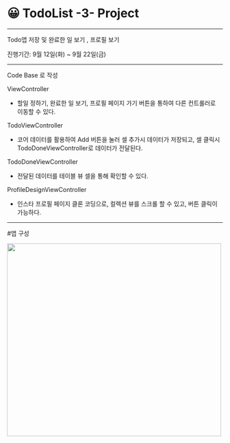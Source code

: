 # 😀 TodoList -3- Project
---

Todo앱 저장 및 완료한 일 보기 , 프로필 보기


진행기간: 9월 12일(화) ~ 9월 22일(금)

---

Code Base 로 작성

ViewController

- 할일 정하기, 완료한 일 보기, 프로필 페이지 가기 버튼을 통하여 다른 컨트롤러로 이동할 수 있다.


TodoViewController

- 코어 데이터를 활용하여 Add 버튼을 눌러 셀 추가시 데이터가 저장되고, 셀 클릭시 TodoDoneViewController로 데이터가 전달된다.


TodoDoneViewController

- 전달된 데이터를 테이블 뷰 셀을 통해 확인할 수 있다.


ProfileDesignViewController

- 인스타 프로필 페이지 클론 코딩으로, 컬렉션 뷰를 스크롤 할 수 있고, 버튼 클릭이 가능하다.


---


#앱 구성


<img src="https://github.com/KangJiHun1028/TodoList-3-/assets/136081642/eba29362-9edd-4354-ab7f-b5ddd4c8f2c2" width="500" height="450"/>

